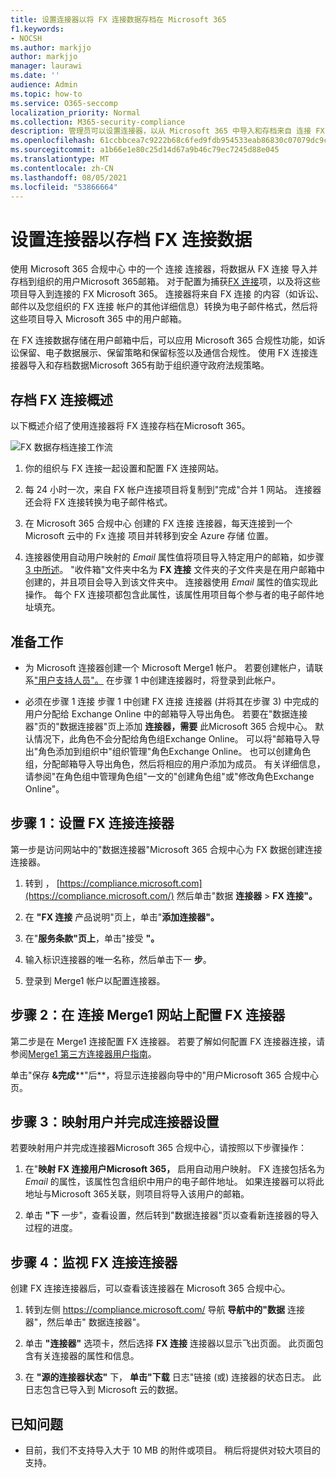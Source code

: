 ```yaml
---
title: 设置连接器以将 FX 连接数据存档在 Microsoft 365
f1.keywords:
- NOCSH
ms.author: markjjo
author: markjjo
manager: laurawi
ms.date: ''
audience: Admin
ms.topic: how-to
ms.service: O365-seccomp
localization_priority: Normal
ms.collection: M365-security-compliance
description: 管理员可以设置连接器，以从 Microsoft 365 中导入和存档来自 连接 FX Microsoft 365。 此连接器允许您在 Microsoft 365 中存档来自第三方数据源的数据，以便您可以使用合规性功能（如合法保留、内容搜索和保留策略）来管理组织的第三方数据。
ms.openlocfilehash: 61ccbbcea7c9222b68c6fed9fdb954533eab86830c07079dc9c5b5c71cc43d36
ms.sourcegitcommit: a1b66e1e80c25d14d67a9b46c79ec7245d88e045
ms.translationtype: MT
ms.contentlocale: zh-CN
ms.lasthandoff: 08/05/2021
ms.locfileid: "53866664"
---
```

# <a name="set-up-a-connector-to-archive-fx-connect-data"></a>设置连接器以存档 FX 连接数据

使用 Microsoft 365 合规中心 中的一个 连接 连接器，将数据从 FX 连接 导入并存档到组织的用户Microsoft 365邮箱。 对于配置为捕获[FX 连接](https://globanet.com/fx-connect/)项，以及将这些项目导入到连接的 FX Microsoft 365。 连接器将来自 FX 连接 的内容（如诉讼、邮件以及您组织的 FX 连接 帐户的其他详细信息）转换为电子邮件格式，然后将这些项目导入 Microsoft 365 中的用户邮箱。

在 FX 连接数据存储在用户邮箱中后，可以应用 Microsoft 365 合规性功能，如诉讼保留、电子数据展示、保留策略和保留标签以及通信合规性。 使用 FX 连接连接器导入和存档数据Microsoft 365有助于组织遵守政府法规策略。

## <a name="overview-of-archiving-fx-connect-data"></a>存档 FX 连接概述

以下概述介绍了使用连接器将 FX 连接存档在Microsoft 365。

![FX 数据存档连接工作流](../media/FXConnectConnectorWorkflow.png)

1. 你的组织与 FX 连接一起设置和配置 FX 连接网站。

2. 每 24 小时一次，来自 FX 帐户连接项目将复制到"完成"合并 1 网站。 连接器还会将 FX 连接转换为电子邮件格式。

3. 在 Microsoft 365 合规中心 创建的 FX 连接 连接器，每天连接到一个 Microsoft 云中的 Fx 连接 项目并转移到安全 Azure 存储 位置。

4. 连接器使用自动用户映射的 *Email* 属性值将项目导入特定用户的邮箱，如步骤 [3 中所述](#step-3-map-users-and-complete-the-connector-setup)。 "收件箱"文件夹中名为 **FX 连接** 文件夹的子文件夹是在用户邮箱中创建的，并且项目会导入到该文件夹中。 连接器使用 *Email* 属性的值实现此操作。 每个 FX 连接项都包含此属性，该属性用项目每个参与者的电子邮件地址填充。

## <a name="before-you-begin"></a>准备工作

- 为 Microsoft 连接器创建一个 Microsoft Merge1 帐户。  若要创建帐户，请联系["用户支持人员"。](https://globanet.com/ms-connectors-contact) 在步骤 1 中创建连接器时，将登录到此帐户。

- 必须在步骤 1 连接 步骤 1 中创建 FX 连接 连接器 (并将其在步骤 3) 中完成的用户分配给 Exchange Online 中的邮箱导入导出角色。 若要在"数据连接器"页的"数据连接器"页上添加 **连接器，需要** 此Microsoft 365 合规中心。 默认情况下，此角色不会分配给角色组Exchange Online。 可以将"邮箱导入导出"角色添加到组织中"组织管理"角色Exchange Online。 也可以创建角色组，分配邮箱导入导出角色，然后将相应的用户添加为成员。 有关详细信息，请参阅"在角色[](/Exchange/permissions-exo/role-groups#create-role-groups)组中管理角色组[](/Exchange/permissions-exo/role-groups#modify-role-groups)"一文的"创建角色组"或"修改角色Exchange Online"。

## <a name="step-1-set-up-the-fx-connect-connector"></a>步骤 1：设置 FX 连接连接器

第一步是访问网站中的"数据连接器"Microsoft 365 合规中心为 FX 数据创建连接连接器。

1. 转到 ， [https://compliance.microsoft.com](https://compliance.microsoft.com/) 然后单击"数据 **连接器**  >  **FX 连接"。**

2. 在 **"FX 连接** 产品说明"页上，单击"**添加连接器"。**

3. 在"**服务条款"页上**，单击"接受 **"。**

4. 输入标识连接器的唯一名称，然后单击下一 **步**。

5. 登录到 Merge1 帐户以配置连接器。

## <a name="step-2-configure-the-fx-connect-connector-on-the-veritas-merge1-site"></a>步骤 2：在 连接 Merge1 网站上配置 FX 连接器

第二步是在 Merge1 连接配置 FX 连接器。 若要了解如何配置 FX 连接器连接，请参阅[Merge1 第三方连接器用户指南](https://docs.ms.merge1.globanetportal.com/Merge1%20Third-Party%20Connectors%20FX%20Connect%20User%20Guide%20.pdf)。

单击"保存 **&完成****"后**，将显示连接器向导中的"用户Microsoft 365 合规中心页。

## <a name="step-3-map-users-and-complete-the-connector-setup"></a>步骤 3：映射用户并完成连接器设置

若要映射用户并完成连接器Microsoft 365 合规中心，请按照以下步骤操作：

1. 在"**映射 FX 连接用户Microsoft 365，** 启用自动用户映射。 FX 连接包括名为 *Email* 的属性，该属性包含组织中用户的电子邮件地址。 如果连接器可以将此地址与Microsoft 365关联，则项目将导入该用户的邮箱。

2. 单击 **"下** 一步"，查看设置，然后转到"数据连接器"页以查看新连接器的导入过程的进度。

## <a name="step-4-monitor-the-fx-connect-connector"></a>步骤 4：监视 FX 连接连接器

创建 FX 连接连接器后，可以查看该连接器在 Microsoft 365 合规中心。

1. 转到左侧 <https://compliance.microsoft.com/> 导航 **导航中的"数据** 连接器"，然后单击" 数据连接器"。

2. 单击 **"连接器"** 选项卡，然后选择 **FX 连接** 连接器以显示飞出页面。 此页面包含有关连接器的属性和信息。

3. 在 **"源的连接器状态"** 下， **单击"下载** 日志"链接 (或) 连接器的状态日志。 此日志包含已导入到 Microsoft 云的数据。

## <a name="known-issues"></a>已知问题

- 目前，我们不支持导入大于 10 MB 的附件或项目。 稍后将提供对较大项目的支持。